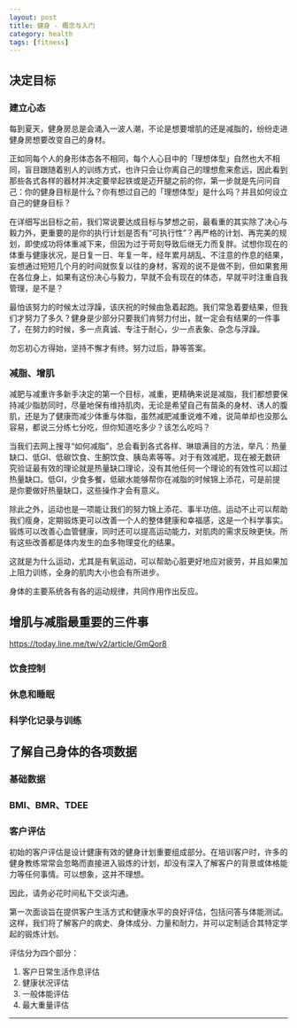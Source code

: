 ```yaml
---
layout: post
title: 健身 - 概念与入门
category: health
tags: [fitness]
---
```


## 决定目标

### 建立心态

每到夏天，健身房总是会涌入一波人潮，不论是想要增肌的还是减脂的，纷纷走进健身房想要改变自己的身材。

正如同每个人的身形体态各不相同，每个人心目中的「理想体型」自然也大不相同，盲目跟随着别人的训练方式，也许只会让你离自己的理想愈来愈远，因此看到那些各式各样的器材并决定要举起铁或是迈开腿之前的你，第一步就是先问问自己：你的健身目标是什么？你有想过自己的「理想体型」是什么吗？并且如何设立自己的健身目标？

在详细写出目标之前，我们常说要达成目标与梦想之前，最看重的其实除了决心与毅力外，更重要的是你的执行计划是否有“可执行性”？再严格的计划、再完美的规划，即使成功将体重减下来，但因为过于苛刻导致后继无力而复胖。试想你现在的体重与健康状况，是日复一日、年复一年，经年累月胡乱、不注意的作息的结果，妄想通过短短几个月的时间就恢复以往的身材，客观的说不是做不到，但如果套用在各位身上，如果有这份决心与毅力，早就不会有现在的体态，早就平时注重自我管理，是不是？

最怕该努力的时候太过浮躁，该庆祝的时候由急着起跑。我们常急着要结果，但我们才努力了多久？健身是少部分只要我们肯努力付出，就一定会有结果的一件事了，在努力的时候，多一点真诚、专注于耐心，少一点表象、杂念与浮躁。

勿忘初心方得始，坚持不懈才有终。努力过后，静等答案。

### 减脂、增肌

减肥与减重许多新手决定的第一个目标，减重，更精确来说是减脂，我们都想要保持减少脂肪同时，尽量地保有维持肌肉，无论是希望自己有苗条的身材、诱人的腹肌，还是为了健康而减少体重与体脂，虽然减肥减重说难不难，说简单却也没那么容易，都说三分练七分吃，但你知道吃多少？该怎么吃吗？

当我们去网上搜寻“如何减脂”，总会看到各式各样、琳琅满目的方法，举凡：热量缺口、低GI、低碳饮食、生酮饮食、胰岛素等等。对于有效减肥，现在被无数研究验证最有效的理论就是热量缺口理论，没有其他任何一个理论的有效性可以超过热量缺口。低GI，少食多餐，低碳水能够帮你在减脂的时候锦上添花，可是前提是你要做好热量缺口，这些操作才会有意义。

除此之外，运动也是一项能让我们的努力锦上添花、事半功倍。运动不止可以帮助我们瘦身，定期锻炼更可以改善一个人的整体健康和幸福感，这是一个科学事实。锻炼可以改善心血管健康，同时还可以提高运动能力，对肌肉的需求反映更快。所有这些改善都是体内发生的血多物理变化的结果。

这就是为什么运动，尤其是有氧运动，可以帮助心脏更好地应对疲劳，并且如果加上阻力训练，全身的肌肉大小也会有所进步。

身体的主要系统各有各的运动规律，共同作用作出反应。

## 增肌与减脂最重要的三件事

https://today.line.me/tw/v2/article/GmQor8

### 饮食控制



### 休息和睡眠


### 科学化记录与训练


## 了解自己身体的各项数据

### 基础数据




### BMI、BMR、TDEE




### 客户评估

初始的客户评估是设计健康有效的健身计划重要组成部分。在培训客户时，许多的健身教练常常会忽略而直接进入锻炼的计划，却没有深入了解客户的背景或体格能力等任何事情。可以想象，这并不理想。

因此，请务必花时间私下交谈沟通。

第一次面谈旨在提供客户生活方式和健康水平的良好评估，包括问答与体能测试。这样，我们将了解客户的病史、身体成分、力量和耐力，并可以定制适合其特定学起的锻炼计划。

评估分为四个部分：
1. 客户日常生活作息评估
2. 健康状况评估
3. 一般体能评估
4. 最大重量评估

---